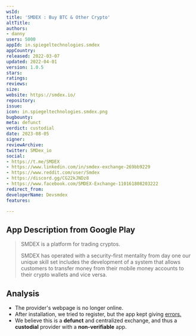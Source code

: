 ```yaml
---
wsId: 
title: 'SMDEX : Buy BTC & Other Crypto'
altTitle: 
authors:
- danny
users: 5000
appId: in.spiegeltechnologies.smdex
appCountry: 
released: 2022-03-07
updated: 2022-04-01
version: 1.0.5
stars: 
ratings: 
reviews: 
size: 
website: https://smdex.io/
repository: 
issue: 
icon: in.spiegeltechnologies.smdex.png
bugbounty: 
meta: defunct
verdict: custodial
date: 2023-08-05
signer: 
reviewArchive: 
twitter: SMDex_io
social:
- https://t.me/SMDEX
- https://www.linkedin.com/in/smdex-exchange-269bb9229
- https://www.reddit.com/user/Smdex
- https://discord.gg/CG22kJNDz8
- https://www.facebook.com/SMDEX-Exchange-110161808203222
redirect_from: 
developerName: Devsmdex
features: 

---
```


## App Description from Google Play

> SMDEX is a platform for trading cryptos.
>
> SMDEX has operated with a security-first mentality from day one our unique skill set includes the development of a system that allows customers to transfer money from their mobile money accounts to their crypto wallets and vice versa.

## Analysis

- The provider's webpage is no longer online. 
- After installation, we tried to register, but the app kept giving [errors.](https://twitter.com/BitcoinWalletz/status/1687739091411193856) 
- We believe this is a **defunct** and centralized exchange, and thus a **custodial** provider with a **non-verifiable** app.